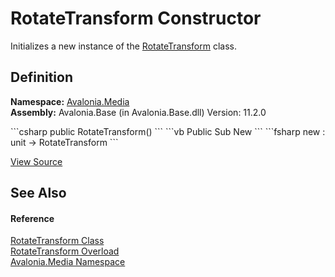 # RotateTransform Constructor


Initializes a new instance of the <a href="T_Avalonia_Media_RotateTransform">RotateTransform</a> class.



## Definition
**Namespace:** <a href="N_Avalonia_Media">Avalonia.Media</a>  
**Assembly:** Avalonia.Base (in Avalonia.Base.dll) Version: 11.2.0

<Tabs groupId="api-code-preview">
<TabItem value="csharp" label="C#">
```csharp
public RotateTransform()
```
</TabItem>
<TabItem value="vb" label="VB">
```vb
Public Sub New
```
</TabItem>
<TabItem value="fsharp" label="F#">
```fsharp
new : unit -> RotateTransform
```
</TabItem>
</Tabs>



<a href="https://github.com/AvaloniaUI/Avalonia/tree/master/src/Avalonia.Base/Media/RotateTransform.cs#L33" title="View the source code">View Source</a>



## See Also


#### Reference
<a href="T_Avalonia_Media_RotateTransform">RotateTransform Class</a>  
<a href="Overload_Avalonia_Media_RotateTransform__ctor">RotateTransform Overload</a>  
<a href="N_Avalonia_Media">Avalonia.Media Namespace</a>  

